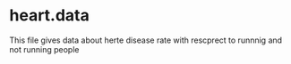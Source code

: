 # heart.data
This file gives data about herte disease rate with rescprect to runnnig and not running people
